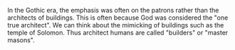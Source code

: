 In the Gothic era, the emphasis was often on the patrons rather than the architects of buildings. This is often because God was considered the "one true architect". We can think about the mimicking of buildings such as the temple of Solomon. Thus architect humans are called "builders" or "master masons".